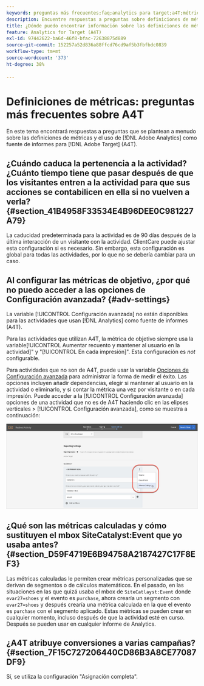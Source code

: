 ```yaml
---
keywords: preguntas más frecuentes;faq;analytics para target;a4T;métrica;definiciones de métricas
description: Encuentre respuestas a preguntas sobre definiciones de métricas y uso de Analytics para [!DNL Target] (A4T). A4T le permite utilizar los informes de Analytics con Adobe [!DNL Target] actividades.
title: ¿Dónde puedo encontrar información sobre las definiciones de métricas con A4T?
feature: Analytics for Target (A4T)
exl-id: 97442622-ba6d-46f8-bfac-72638875d889
source-git-commit: 152257a52d836a88ffcd76cd9af5b3fbfbdc0839
workflow-type: tm+mt
source-wordcount: '373'
ht-degree: 38%

---
```


# Definiciones de métricas: preguntas más frecuentes sobre A4T

En este tema encontrará respuestas a preguntas que se plantean a menudo sobre las definiciones de métricas y el uso de [!DNL Adobe Analytics] como fuente de informes para [!DNL Adobe Target] (A4T).

## ¿Cuándo caduca la pertenencia a la actividad? ¿Cuánto tiempo tiene que pasar después de que los visitantes entren a la actividad para que sus acciones se contabilicen en ella si no vuelven a verla? {#section_41B4958F33534E4B96DEE0C981227A79}

La caducidad predeterminada para la actividad es de 90 días después de la última interacción de un visitante con la actividad. ClientCare puede ajustar esta configuración si es necesario. Sin embargo, esta configuración es global para todas las actividades, por lo que no se debería cambiar para un caso.

## Al configurar las métricas de objetivo, ¿por qué no puedo acceder a las opciones de Configuración avanzada? {#adv-settings}

La variable [!UICONTROL Configuración avanzada] no están disponibles para las actividades que usan [!DNL Analytics] como fuente de informes (A4T).

Para las actividades que utilizan A4T, la métrica de objetivo siempre usa la variable[!UICONTROL Aumentar recuento y mantener al usuario en la actividad]&quot; y &quot;[!UICONTROL En cada impresión]&quot;. Esta configuración es *not* configurable.

Para actividades que no son de A4T, puede usar la variable [Opciones de Configuración avanzada](/help/main/c-activities/r-success-metrics/success-metrics.md#section_7CE95A2FA8F5438E936C365A6D43BC5B) para administrar la forma de medir el éxito. Las opciones incluyen añadir dependencias, elegir si mantener al usuario en la actividad o eliminarlo, y si contar la métrica una vez por visitante o en cada impresión. Puede acceder a la [!UICONTROL Configuración avanzada] opciones de una actividad que no es de A4T haciendo clic en las elipses verticales > [!UICONTROL Configuración avanzada], como se muestra a continuación:

![Configuración avanzada](/help/main/c-activities/r-success-metrics/assets/advanced-settings.png)

## ¿Qué son las métricas calculadas y cómo sustituyen el mbox SiteCatalyst:Event que yo usaba antes?   {#section_D59F4719E6B94758A2187427C17F8EF3}

Las métricas calculadas le permiten crear métricas personalizadas que se derivan de segmentos o de cálculos matemáticos. En el pasado, en las situaciones en las que quizá usaba el mbox de `SiteCatlayst:Event` donde `evar27=shoes` y el evento es `purchase`, ahora crearía un segmento con `evar27=shoes` y después crearía una métrica calculada en la que el evento es `purchase` con el segmento aplicado. Estas métricas se pueden crear en cualquier momento, incluso después de que la actividad esté en curso. Después se pueden usar en cualquier informe de Analytics.

## ¿A4T atribuye conversiones a varias campañas?   {#section_7F15C727206440CD86B3A8CE77087DF9}

Sí, se utiliza la configuración &quot;Asignación completa&quot;.
